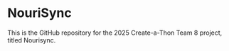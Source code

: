 # NouriSync
This is the GitHub repository for the 2025 Create-a-Thon Team 8 project, titled Nourisync.
